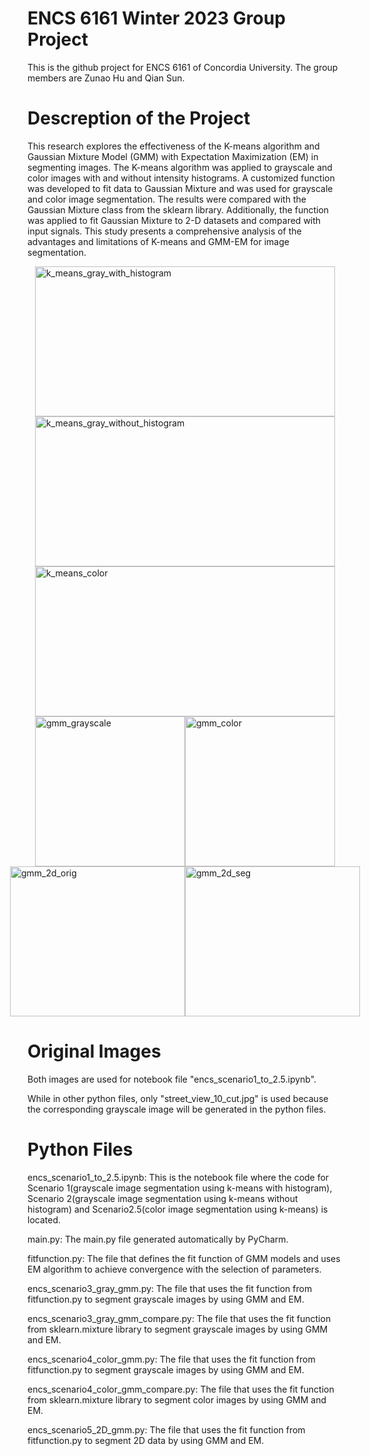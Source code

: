 # ENCS 6161 Winter 2023 Group Project
This is the github project for ENCS 6161 of Concordia University. 
The group members are Zunao Hu and Qian Sun.

# Descreption of the Project
This research explores the effectiveness of the K-means algorithm and Gaussian Mixture Model (GMM) with Expectation Maximization (EM) in segmenting images. The K-means algorithm was applied to grayscale and color images with and without intensity histograms. A customized function was developed to fit data to Gaussian Mixture and was used for grayscale and color image segmentation. The results were compared with the Gaussian Mixture class from the sklearn library. Additionally, the function was applied to fit Gaussian Mixture to 2-D datasets and compared with input signals. This study presents a comprehensive analysis of the advantages and limitations of K-means and GMM-EM for image segmentation.

<div style="display: flex; justify-content: center;">
  <img src="https://user-images.githubusercontent.com/124393973/235541331-cfe42593-5034-464b-9584-767c23391e9c.png" alt="k_means_gray_with_histogram" width="480" height="240">
</div>

<div style="display: flex; justify-content: center;">
  <img src="https://user-images.githubusercontent.com/124393973/235541510-3e3096eb-69e7-4f80-82f3-478bf4b93d07.png" alt="k_means_gray_without_histogram" width="480" height="240"/>
</div>

<div style="display: flex; justify-content: center;">
 <img src="https://user-images.githubusercontent.com/124393973/235541592-0f80d54d-e208-45e7-b761-c1948207d120.png" alt="k_means_color" width="480" height="240"/>
</div>

<div style="display: flex; justify-content: center;">
  <img src="https://user-images.githubusercontent.com/124393973/235541691-e2466b13-be36-4b20-96e6-127d8634424f.jpg" alt="gmm_grayscale" width="240"/>
  <img src="https://user-images.githubusercontent.com/124393973/235541749-49b94106-7c97-4e20-9f8b-bdf40c423b14.jpg" alt="gmm_color" width="240"/>
</div>
<div style="display: flex; justify-content: center;">
  <img src="https://user-images.githubusercontent.com/124393973/235541810-231a4c1f-cca2-4fee-932a-2c85eddf3ed3.png" alt="gmm_2d_orig" width="280" height="240"/>
  <img src="https://user-images.githubusercontent.com/124393973/235541892-64fbae9e-44c7-40e2-b9dd-049cb31d0c88.png" alt="gmm_2d_seg" width="280" height="240"/>
</div>


# Original Images
Both images are used for notebook file "encs_scenario1_to_2.5.ipynb".

While in other python files, only "street_view_10_cut.jpg" is used because the corresponding grayscale image will be generated in the python files.


# Python Files

encs_scenario1_to_2.5.ipynb:
This is the notebook file where the code for Scenario 1(grayscale image segmentation using k-means with histogram), Scenario 2(grayscale image segmentation
using k-means without histogram) and Scenario2.5(color image segmentation using k-means) is located.

main.py: 
The main.py file generated automatically by PyCharm.

fitfunction.py: 
The file that defines the fit function of GMM models and uses EM algorithm to achieve convergence with the selection of parameters.

encs_scenario3_gray_gmm.py: 
The file that uses the fit function from fitfunction.py to segment grayscale images by using GMM and EM.

encs_scenario3_gray_gmm_compare.py:
The file that uses the fit function from sklearn.mixture library to segment grayscale images by using GMM and EM.

encs_scenario4_color_gmm.py:
The file that uses the fit function from fitfunction.py to segment grayscale images by using GMM and EM.

encs_scenario4_color_gmm_compare.py:
The file that uses the fit function from sklearn.mixture library to segment color images by using GMM and EM.

encs_scenario5_2D_gmm.py:
The file that uses the fit function from fitfunction.py to segment 2D data by using GMM and EM.
